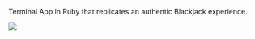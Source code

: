 Terminal App in Ruby that replicates an authentic Blackjack experience.

![](C:\Users\danie\projects\Terminal_Project\Images\Flow%20chart.png)

